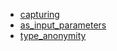 - [capturing](capturing/README.md)
- [as_input_parameters](as_input_parameters/README.md)
- [type_anonymity](type_anonymity/README.md)